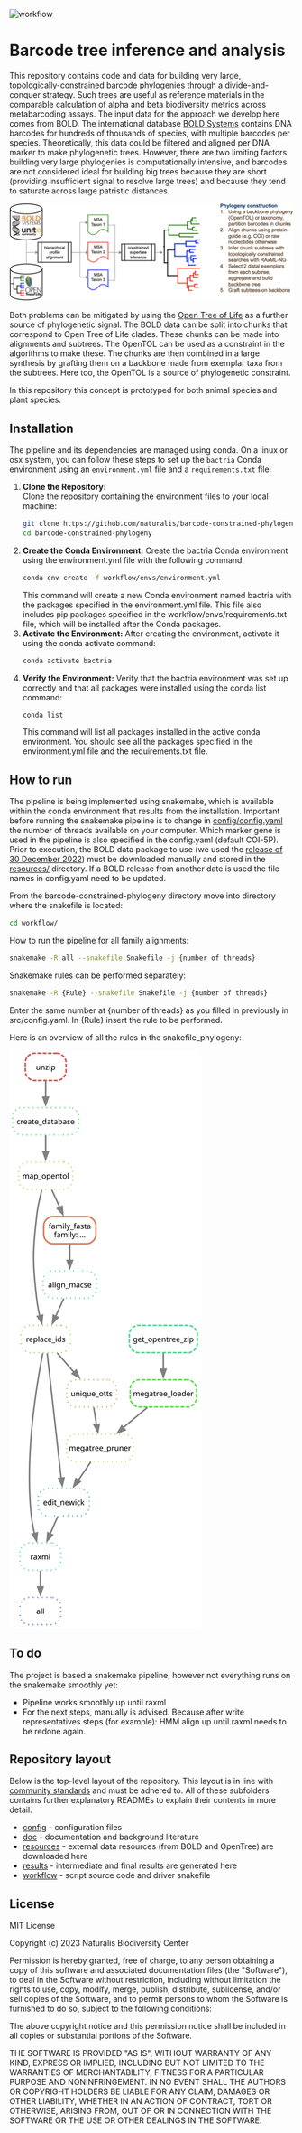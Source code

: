 ![workflow](https://github.com/naturalis/barcode-constrained-phylogeny/actions/workflows/python-package-conda.yml/badge.svg)

# Barcode tree inference and analysis
This repository contains code and data for building very large, topologically-constrained 
barcode phylogenies through a divide-and-conquer strategy. Such trees are useful as 
reference materials in the comparable calculation of alpha and beta biodiversity metrics 
across metabarcoding assays. The input data for the approach we develop here comes from 
BOLD. The international database [BOLD Systems](https://www.boldsystems.org/index.php) 
contains DNA barcodes for hundreds of thousands of species, with multiple barcodes per 
species. Theoretically, this data could be filtered and aligned per DNA marker to make 
phylogenetic trees. However, there are two limiting factors: building very large 
phylogenies is computationally intensive, and barcodes are not considered ideal for 
building big trees because they are short (providing insufficient signal to resolve large 
trees) and because they tend to saturate across large patristic distances.

![concept](doc/concept.png)

Both problems can be mitigated by using the 
[Open Tree of Life](https://tree.opentreeoflife.org/opentree/argus/opentree13.4@ott93302) 
as a further source of phylogenetic signal. The BOLD data can be split into chunks that 
correspond to Open Tree of Life clades. These chunks can be made into alignments and 
subtrees. The OpenTOL can be used as a constraint in the algorithms to make these. The 
chunks are then combined in a large synthesis by grafting them on a backbone made from 
exemplar taxa from the subtrees. Here too, the OpenTOL is a source of phylogenetic 
constraint.

In this repository this concept is prototyped for both animal species and plant species.

## Installation

The pipeline and its dependencies are managed using conda. On a linux or osx system, you 
can follow these steps to set up the `bactria` Conda environment using an `environment.yml` 
file and a `requirements.txt` file:

1. **Clone the Repository:**  
   Clone the repository containing the environment files to your local machine:
   ```bash
   git clone https://github.com/naturalis/barcode-constrained-phylogeny.git
   cd barcode-constrained-phylogeny
   ```
2. **Create the Conda Environment:**
   Create the bactria Conda environment using the environment.yml file with the following 
   command:
   ```bash
   conda env create -f workflow/envs/environment.yml
   ```
   This command will create a new Conda environment named bactria with the packages 
   specified in the environment.yml file. This file also includes pip packages specified in 
   the workflow/envs/requirements.txt file, which will be installed after the Conda packages.
3. **Activate the Environment:**
   After creating the environment, activate it using the conda activate command:
   ```bash
   conda activate bactria
   ```
4. **Verify the Environment:**
   Verify that the bactria environment was set up correctly and that all packages were 
   installed using the conda list command:
   ```bash
   conda list
   ```
   This command will list all packages installed in the active conda environment. You should 
   see all the packages specified in the environment.yml file and the requirements.txt file.

## How to run

The pipeline is being implemented using snakemake, which is available within the conda 
environment that results from the installation. Important before running the snakemake pipeline 
is to change in [config/config.yaml](config/config.yaml) the number of threads available on your 
computer. Which marker gene is used in the pipeline is also specified in the config.yaml (default 
COI-5P). Prior to execution, the BOLD data package to use (we used the 
[release of 30 December 2022](https://www.boldsystems.org/index.php/datapackage?id=BOLD_Public.30-Dec-2022)) 
must be downloaded manually and stored in the [resources/](resources/) directory. If a BOLD release 
from another date is used the file names in config.yaml need to be updated. 

From the barcode-constrained-phylogeny directory move into directory where the snakefile is 
located:
```bash 
cd workflow/
```

How to run the pipeline for all family alignments:
```bash 
snakemake -R all --snakefile Snakefile -j {number of threads}
```

Snakemake rules can be performed separately:
```bash 
snakemake -R {Rule} --snakefile Snakefile -j {number of threads}
```

Enter the same number at {number of threads} as you filled in previously in src/config.yaml.
In {Rule} insert the rule to be performed.

Here is an overview of all the rules in the snakefile_phylogeny:

![graphviz (1)](doc/dag.svg)

## To do

The project is based a snakemake pipeline, however not everything runs on the snakemake smoothly yet:

- Pipeline works smoothly up until raxml
- For the next steps, manually is advised. Because after write representatives steps (for example): HMM align up until 
  raxml needs to be redone again.

## Repository layout

Below is the top-level layout of the repository. This layout is in line with 
[community standards](https://snakemake.readthedocs.io/en/stable/snakefiles/deployment.html) and must be adhered to.
All of these subfolders contains further explanatory READMEs to explain their contents in more detail.

- [config](config/) - configuration files
- [doc](doc/) - documentation and background literature
- [resources](resources/) - external data resources (from BOLD and OpenTree) are downloaded here
- [results](results/) - intermediate and final results are generated here
- [workflow](workflow/) - script source code and driver snakefile 

## License

MIT License

Copyright (c) 2023 Naturalis Biodiversity Center

Permission is hereby granted, free of charge, to any person obtaining a copy
of this software and associated documentation files (the "Software"), to deal
in the Software without restriction, including without limitation the rights
to use, copy, modify, merge, publish, distribute, sublicense, and/or sell
copies of the Software, and to permit persons to whom the Software is
furnished to do so, subject to the following conditions:

The above copyright notice and this permission notice shall be included in all
copies or substantial portions of the Software.

THE SOFTWARE IS PROVIDED "AS IS", WITHOUT WARRANTY OF ANY KIND, EXPRESS OR
IMPLIED, INCLUDING BUT NOT LIMITED TO THE WARRANTIES OF MERCHANTABILITY,
FITNESS FOR A PARTICULAR PURPOSE AND NONINFRINGEMENT. IN NO EVENT SHALL THE
AUTHORS OR COPYRIGHT HOLDERS BE LIABLE FOR ANY CLAIM, DAMAGES OR OTHER
LIABILITY, WHETHER IN AN ACTION OF CONTRACT, TORT OR OTHERWISE, ARISING FROM,
OUT OF OR IN CONNECTION WITH THE SOFTWARE OR THE USE OR OTHER DEALINGS IN THE
SOFTWARE.
